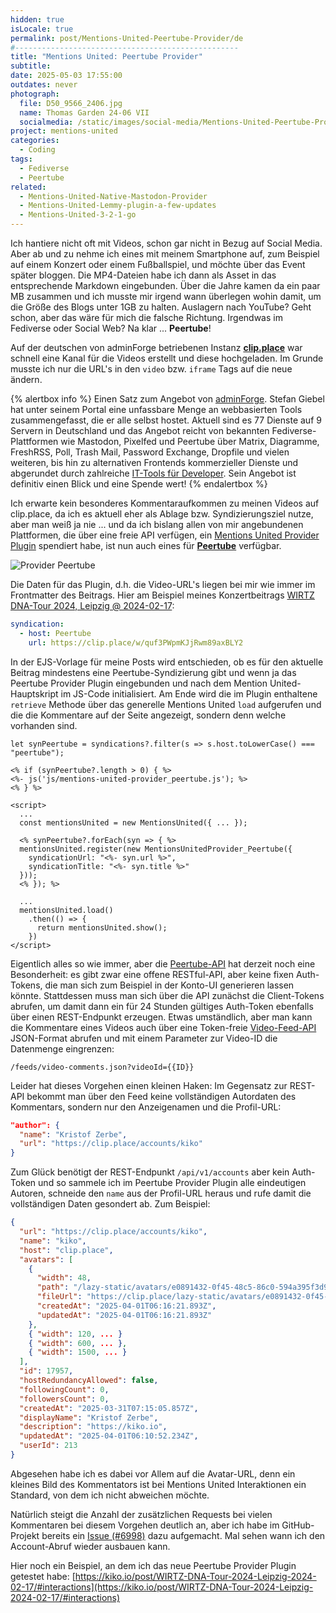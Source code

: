 ```yaml
---
hidden: true
isLocale: true
permalink: post/Mentions-United-Peertube-Provider/de
#--------------------------------------------------
title: "Mentions United: Peertube Provider"
subtitle: 
date: 2025-05-03 17:55:00
outdates: never
photograph:
  file: D50_9566_2406.jpg
  name: Thomas Garden 24-06 VII
  socialmedia: /static/images/social-media/Mentions-United-Peertube-Provider.jpg
project: mentions-united
categories:
  - Coding
tags:
  - Fediverse
  - Peertube
related:
  - Mentions-United-Native-Mastodon-Provider
  - Mentions-United-Lemmy-plugin-a-few-updates
  - Mentions-United-3-2-1-go
---
```


Ich hantiere nicht oft mit Videos, schon gar nicht in Bezug auf Social Media. Aber ab und zu nehme ich eines mit meinem Smartphone auf, zum Beispiel auf einem Konzert oder einem Fußballspiel, und möchte über das Event später bloggen. Die MP4-Dateien habe ich dann als Asset in das entsprechende Markdown eingebunden. Über die Jahre kamen da ein paar MB zusammen und ich musste mir irgend wann überlegen wohin damit, um die Größe des Blogs unter 1GB zu halten. Auslagern nach YouTube? Geht schon, aber das wäre für mich die falsche Richtung. Irgendwas im Fediverse oder Social Web? Na klar ... **Peertube**!

<!-- more -->

Auf der deutschen von adminForge betriebenen Instanz [**clip.place**](https://clip.place/c/kiko_io/videos) war schnell eine Kanal für die Videos erstellt und diese hochgeladen. Im Grunde musste ich nur die URL's in den `video` bzw. `iframe` Tags auf die neue ändern.

{% alertbox info %}
Einen Satz zum Angebot von [adminForge](https://adminforge.de/). Stefan Giebel hat unter seinem Portal eine unfassbare Menge an webbasierten Tools zusammengefasst, die er alle selbst hostet. Aktuell sind es 77 Dienste auf 9 Servern in Deutschland und das Angebot reicht von bekannten Fediverse-Plattformen wie Mastodon, Pixelfed und Peertube über Matrix, Diagramme, FreshRSS, Poll, Trash Mail, Password Exchange, Dropfile und vielen weiteren, bis hin zu alternativen Frontends kommerzieller Dienste und abgerundet durch zahlreiche [IT-Tools für Developer](https://tools.adminforge.de/). Sein Angebot ist definitiv einen Blick und eine Spende wert!
{% endalertbox %}

Ich erwarte kein besonderes Kommentaraufkommen zu meinen Videos auf clip.place, da ich es aktuell eher als Ablage bzw. Syndizierungsziel nutze, aber man weiß ja nie ... und da ich bislang allen von mir angebundenen Plattformen, die über eine freie API verfügen, ein [Mentions United Provider Plugin](https://github.com/kristofzerbe/Mentions-United?tab=readme-ov-file#provider-plugins) spendiert habe, ist nun auch eines für [**Peertube**](https://github.com/kristofzerbe/Mentions-United?tab=readme-ov-file#provider-peertube) verfügbar.

![Provider Peertube](post/Mentions-United-Peertube-Provider/Provider-peertube.png)

Die Daten für das Plugin, d.h. die Video-URL's liegen bei mir wie immer im Frontmatter des Beitrags. Hier am Beispiel meines Konzertbeitrags [WIRTZ DNA-Tour 2024, Leipzig @ 2024-02-17](post/WIRTZ-DNA-Tour-2024-Leipzig-2024-02-17):

```yaml
syndication:
  - host: Peertube
    url: https://clip.place/w/quf3PWpmKJjRwm89axBLY2
```

In der EJS-Vorlage für meine Posts wird entschieden, ob es für den aktuelle Beitrag mindestens eine Peertube-Syndizierung gibt und wenn ja das Peertube Provider Plugin eingebunden und nach dem Mention United-Hauptskript im JS-Code initialisiert. Am Ende wird die im Plugin enthaltene ``retrieve`` Methode über das generelle Mentions United ``load`` aufgerufen und die die Kommentare auf der Seite angezeigt, sondern denn welche vorhanden sind.

```ejs
let synPeertube = syndications?.filter(s => s.host.toLowerCase() === "peertube");

<% if (synPeertube?.length > 0) { %>
<%- js('js/mentions-united-provider_peertube.js'); %>
<% } %>

<script>
  ...
  const mentionsUnited = new MentionsUnited({ ... });

  <% synPeertube?.forEach(syn => { %>
  mentionsUnited.register(new MentionsUnitedProvider_Peertube({ 
    syndicationUrl: "<%- syn.url %>",
    syndicationTitle: "<%- syn.title %>"
  }));
  <% }); %>

  ...
  mentionsUnited.load()
    .then(() => { 
      return mentionsUnited.show(); 
    })
</script>
```

Eigentlich alles so wie immer, aber die [Peertube-API](https://docs.joinpeertube.org/api/rest-getting-started) hat derzeit noch eine Besonderheit: es gibt zwar eine offene RESTful-API, aber keine fixen Auth-Tokens, die man sich zum Beispiel in der Konto-UI generieren lassen könnte. Stattdessen muss man sich über die API zunächst die Client-Tokens abrufen, um damit dann ein für 24 Stunden gültiges Auth-Token ebenfalls über einen REST-Endpunkt erzeugen. Etwas umständlich, aber man kann die Kommentare eines Videos auch über eine Token-freie [Video-Feed-API](https://docs.joinpeertube.org/api-rest-reference.html#tag/Video-Feeds) JSON-Format abrufen und mit einem Parameter zur Video-ID die Datenmenge eingrenzen:

```url
/feeds/video-comments.json?videoId={{ID}}
```

Leider hat dieses Vorgehen einen kleinen Haken: Im Gegensatz zur REST-API bekommt man über den Feed keine vollständigen Autordaten des Kommentars, sondern nur den Anzeigenamen und die Profil-URL:

```json
"author": {
  "name": "Kristof Zerbe",
  "url": "https://clip.place/accounts/kiko"
}
```

Zum Glück benötigt der REST-Endpunkt ``/api/v1/accounts`` aber kein Auth-Token und so sammele ich im Peertube Provider Plugin alle eindeutigen Autoren, schneide den ``name`` aus der Profil-URL heraus und rufe damit die vollständigen Daten gesondert ab. Zum Beispiel:

```json /api/v1/accounts/kiko
{
  "url": "https://clip.place/accounts/kiko",
  "name": "kiko",
  "host": "clip.place",
  "avatars": [
    {
      "width": 48,
      "path": "/lazy-static/avatars/e0891432-0f45-48c5-86c0-594a395f3d91.png",
      "fileUrl": "https://clip.place/lazy-static/avatars/e0891432-0f45-48c5-86c0-594a395f3d91.png",
      "createdAt": "2025-04-01T06:16:21.893Z",
      "updatedAt": "2025-04-01T06:16:21.893Z"
    },
    { "width": 120, ... }
    { "width": 600, ... },
    { "width": 1500, ... }
  ],
  "id": 17957,
  "hostRedundancyAllowed": false,
  "followingCount": 0,
  "followersCount": 0,
  "createdAt": "2025-03-31T07:15:05.857Z",
  "displayName": "Kristof Zerbe",
  "description": "https://kiko.io",
  "updatedAt": "2025-04-01T06:10:52.234Z",
  "userId": 213
}
```

Abgesehen habe ich es dabei vor Allem auf die Avatar-URL, denn ein kleines Bild des Kommentators ist bei Mentions United Interaktionen ein Standard, von dem ich nicht abweichen möchte.

Natürlich steigt die Anzahl der zusätzlichen Requests bei vielen Kommentaren bei diesem Vorgehen deutlich an, aber ich habe im GitHub-Projekt bereits ein [Issue (#6998)](https://github.com/issues/created?issue=Chocobozzz%7CPeerTube%7C6998) dazu aufgemacht. Mal sehen wann ich den Account-Abruf wieder ausbauen kann.

Hier noch ein Beispiel, an dem ich das neue Peertube Provider Plugin getestet habe: [https://kiko.io/post/WIRTZ-DNA-Tour-2024-Leipzig-2024-02-17/#interactions](https://kiko.io/post/WIRTZ-DNA-Tour-2024-Leipzig-2024-02-17/#interactions)
